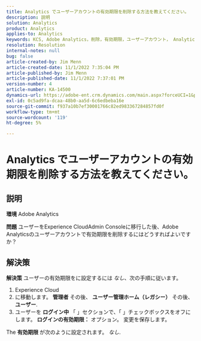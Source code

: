 ```yaml
---
title: Analytics でユーザーアカウントの有効期限を削除する方法を教えてください。
description: 説明
solution: Analytics
product: Analytics
applies-to: Analytics
keywords: KCS, Adobe Analytics，削除，有効期限，ユーザーアカウント， Analytics ユーザー管理
resolution: Resolution
internal-notes: null
bug: false
article-created-by: Jim Menn
article-created-date: 11/1/2022 7:35:04 PM
article-published-by: Jim Menn
article-published-date: 11/1/2022 7:37:01 PM
version-number: 4
article-number: KA-14500
dynamics-url: https://adobe-ent.crm.dynamics.com/main.aspx?forceUCI=1&pagetype=entityrecord&etn=knowledgearticle&id=c5295f47-1c5a-ed11-9561-6045bd006a22
exl-id: 0c5ad9fa-dcaa-48b0-aa5d-6c6edbeba16e
source-git-commit: f937a10b7ef30001766c82ed983367284857fd0f
workflow-type: tm+mt
source-wordcount: '119'
ht-degree: 5%

---
```


# Analytics でユーザーアカウントの有効期限を削除する方法を教えてください。

## 説明


<b>環境</b>
Adobe Analytics

<b>問題</b>
ユーザーをExperience CloudAdmin Consoleに移行した後、Adobe Analyticsのユーザーアカウントで有効期限を削除するにはどうすればよいですか？


## 解決策


<b>解決策</b>
ユーザーの有効期限をに設定するには *なし*、次の手順に従います。

1. Experience Cloud
2. に移動します。 <b>管理者</b> その後、 <b>ユーザー管理ホーム（レガシー）</b> その後、 <b>ユーザー</b>.
3. ユーザーを <b>ログイン中</b> 「 」セクションで、「 」チェックボックスをオフにします。 <b>ログインの有効期限：</b> オプション。 変更を保存します。


The <b>有効期限</b> が次のように設定されます。 *なし*.
